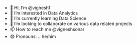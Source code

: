 - 👋 Hi, I’m @vighesh1
- 👀 I’m interested in Data Analytics
- 🌱 I’m currently learning Data Science
- 💞️ I’m looking to collaborate on various data related projects
- 📫 How to reach me @vigneshsonar
- 😄 Pronouns: ...he/him


<!---
vighesh1/vighesh1 is a ✨ special ✨ repository because its `README.md` (this file) appears on your GitHub profile.
You can click the Preview link to take a look at your changes.
--->
